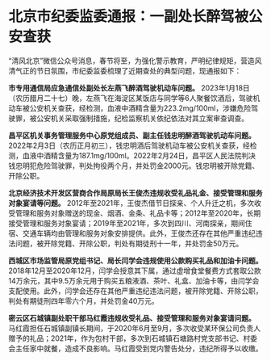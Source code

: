 # 北京市纪委监委通报：一副处长醉驾被公安查获

“清风北京”微信公众号消息，春节将至，为强化警示教育，严明纪律规矩，营造风清气正的节日氛围，市纪委监委梳理了近期查处的典型问题，现通报如下：

**市专用通信局应急通信处副处长左燕飞醉酒驾驶机动车问题。**
2023年1月18日（农历腊月二十七）晚，左燕飞在海淀区某饭店与同学等6人聚餐饮酒后，驾驶机动车被公安机关查获，经检测，血液中酒精含量为223.2mg/100ml，涉嫌危险驾驶罪，被公安机关采取强制措施，纪检监察机关依纪依法对其立案审查调查。

**昌平区机关事务管理服务中心原党组成员、副主任钱忠明醉酒驾驶机动车问题。**
2022年2月3日（农历正月初三），钱忠明酒后驾驶机动车被公安机关查获，经检测，血液中酒精含量为187.1mg/100ml。2022年2月24日，昌平区人民法院判决钱忠明犯危险驾驶罪，判处拘役两个月，并处罚金2000元。钱忠明被开除党籍、开除公职。

**北京经济技术开发区营商合作局原局长王俊杰违规收受礼品礼金、接受管理和服务对象宴请等问题。**
2012年至2021年，王俊杰借节日探亲、个人升迁之机，多次收受管理和服务对象赠送的现金、烟酒、金条、礼品卡等；2012年至2020年，长期接受管理和服务对象宴请；2019年至2021年，多次到四川、河南探亲，期间住宿、交通车辆均由管理和服务对象安排提供。此外，王俊杰还存在其他严重违纪违法问题，被开除党籍、开除公职，判处有期徒刑十一年，并处罚金50万元。

**西城区市场监管局原党组书记、局长闫学会违规使用公款购买礼品和加油卡问题。**
2018年12月至2020年12月，闫学会授意其下属，通过虚增食堂餐费方式套取公款14万余元，其中9.5万余元用于购买五粮液酒、茶叶、礼盒、加油卡等，由闫学会支配使用。此外，闫学会还存在其他严重违纪违法问题，被开除党籍、开除公职，判处有期徒刑四年零六个月，并处罚金40万元。

**密云区石城镇副处职干部马红霞违规收受礼品、接受管理和服务对象宴请问题。**
马红霞担任石城镇副镇长期间，于2020年6月至9月，多次收受某环保公司负责人赠予的礼品；2021年，作为包村干部，多次到石城镇石塘路村党支部书记、村委会主任家中就餐，造成不良影响。马红霞受到党内警告处分，违纪所得予以收缴。


